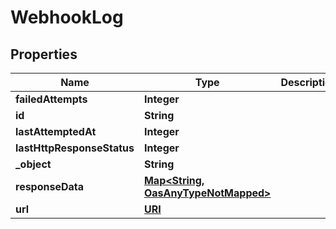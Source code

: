 

# WebhookLog

## Properties

Name | Type | Description | Notes
------------ | ------------- | ------------- | -------------
**failedAttempts** | **Integer** |  |  [optional]
**id** | **String** |  |  [optional]
**lastAttemptedAt** | **Integer** |  |  [optional]
**lastHttpResponseStatus** | **Integer** |  |  [optional]
**_object** | **String** |  |  [optional]
**responseData** | [**Map&lt;String, OasAnyTypeNotMapped&gt;**](OasAnyTypeNotMapped.md) |  |  [optional]
**url** | [**URI**](URI.md) |  |  [optional]




